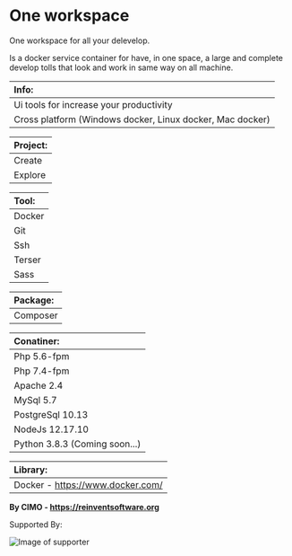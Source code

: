 One workspace
==============

One workspace for all your delevelop.

Is a docker service container for have, in one space, a large and complete develop tolls that look and work in same way on all machine.

| Info: |
|:---|
| Ui tools for increase your productivity |
| Cross platform (Windows docker, Linux docker, Mac docker) |

| Project: |
|:---|
| Create |
| Explore |

| Tool: |
|:---|
| Docker |
| Git |
| Ssh |
| Terser |
| Sass |

| Package: |
|:---|
| Composer |

| Conatiner: |
|:---|
| Php 5.6-fpm |
| Php 7.4-fpm |
| Apache 2.4 |
| MySql 5.7 |
| PostgreSql 10.13 |
| NodeJs 12.17.10 |
| Python 3.8.3 (Coming soon...) |

| Library: |
|:---|
| Docker - https://www.docker.com/ |

<b>By CIMO - https://reinventsoftware.org</b>

Supported By:

![Image of supporter](https://avatars0.githubusercontent.com/u/878437?s=200&v=4)
